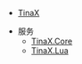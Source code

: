 - [TinaX](/cmn-hans/)
<!-- - 入门 -->
- 服务
    - [TinaX.Core](/cmn-hans/core/README.md)
    - [TinaX.Lua](/cmn-hans/lua/README.md)